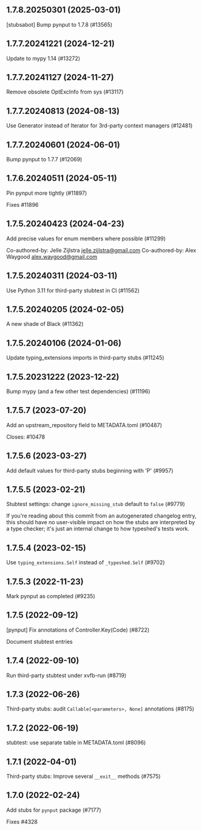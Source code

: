 ## 1.7.8.20250301 (2025-03-01)

[stubsabot] Bump pynput to 1.7.8 (#13565)

## 1.7.7.20241221 (2024-12-21)

Update to mypy 1.14 (#13272)

## 1.7.7.20241127 (2024-11-27)

Remove obsolete OptExcInfo from sys (#13117)

## 1.7.7.20240813 (2024-08-13)

Use Generator instead of Iterator for 3rd-party context managers (#12481)

## 1.7.7.20240601 (2024-06-01)

Bump pynput to 1.7.7 (#12069)

## 1.7.6.20240511 (2024-05-11)

Pin pynput more tightly (#11897)

Fixes  #11896

## 1.7.5.20240423 (2024-04-23)

Add precise values for enum members where possible (#11299)

Co-authored-by: Jelle Zijlstra <jelle.zijlstra@gmail.com>
Co-authored-by: Alex Waygood <alex.waygood@gmail.com>

## 1.7.5.20240311 (2024-03-11)

Use Python 3.11 for third-party stubtest in CI (#11562)

## 1.7.5.20240205 (2024-02-05)

A new shade of Black (#11362)

## 1.7.5.20240106 (2024-01-06)

Update typing_extensions imports in third-party stubs (#11245)

## 1.7.5.20231222 (2023-12-22)

Bump mypy (and a few other test dependencies) (#11196)

## 1.7.5.7 (2023-07-20)

Add an upstream_repository field to METADATA.toml (#10487)

Closes: #10478

## 1.7.5.6 (2023-03-27)

Add default values for third-party stubs beginning with 'P' (#9957)

## 1.7.5.5 (2023-02-21)

Stubtest settings: change `ignore_missing_stub` default to `false` (#9779)

If you're reading about this commit from an autogenerated changelog entry, this should have no user-visible impact on how the stubs are interpreted by a type checker; it's just an internal change to how typeshed's tests work.

## 1.7.5.4 (2023-02-15)

Use `typing_extensions.Self` instead of `_typeshed.Self` (#9702)

## 1.7.5.3 (2022-11-23)

Mark pynput as completed (#9235)

## 1.7.5 (2022-09-12)

[pynput] Fix annotations of Controller.Key(Code) (#8722)

Document stubtest entries

## 1.7.4 (2022-09-10)

Run third-party stubtest under xvfb-run (#8719)

## 1.7.3 (2022-06-26)

Third-party stubs: audit `Callable[<parameters>, None]` annotations (#8175)

## 1.7.2 (2022-06-19)

stubtest: use separate table in METADATA.toml (#8096)

## 1.7.1 (2022-04-01)

Third-party stubs: Improve several `__exit__` methods (#7575)

## 1.7.0 (2022-02-24)

Add stubs for `pynput` package (#7177)

Fixes #4328

